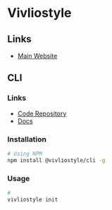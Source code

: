 # Vivliostyle

## Links

- [Main Website](https://vivliostyle.org)

## CLI

### Links

- [Code Repository](https://github.com/vivliostyle/vivliostyle-cli)
- [Docs](https://docs.vivliostyle.org/#/vivliostyle-cli)

### Installation

```sh
# Using NPM
npm install @vivliostyle/cli -g
```

### Usage

```sh
#
vivliostyle init
```

<!--
https://github.com/vivliostyle/create-book
-->
